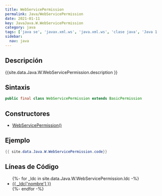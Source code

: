 ```yaml
---
title: WebServicePermission
permalink: Java/WebServicePermission
date: 2021-01-11
key: JavaJava.W.WebServicePermission
category: java
tags: ['java se', 'javax.xml.ws', 'java.xml.ws', 'clase java', 'Java 1.6']
sidebar: 
  nav: java
---
```


## Descripción
{{site.data.Java.W.WebServicePermission.description }}

## Sintaxis
~~~java
public final class WebServicePermission extends BasicPermission
~~~

## Constructores
* [WebServicePermission()](/Java/WebServicePermission/WebServicePermission/)

## Ejemplo
~~~java
{{ site.data.Java.W.WebServicePermission.code}}
~~~

## Líneas de Código
<ul>
{%- for _ldc in site.data.Java.W.WebServicePermission.ldc -%}
   <li>
       <a href="{{_ldc['url'] }}">{{ _ldc['nombre'] }}</a>
   </li>
{%- endfor -%}
</ul>
